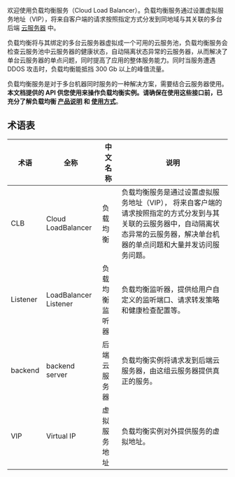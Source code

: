 欢迎使用负载均衡服务（Cloud Load Balancer）。负载均衡服务通过设置虚拟服务地址（VIP），将来自客户端的请求按照指定方式分发到同地域与其关联的多台后端 [云服务器](/document/product/439/6328) 中。

负载均衡将与其绑定的多台云服务器虚拟成一个可用的云服务池，负载均衡服务会检查云服务池中云服务器的健康状态，自动隔离状态异常的云服务器，从而解决了单台云服务器的单点问题，同时提高了应用的整体服务能力。同时当服务遭遇 DDOS 攻击时，负载均衡能抵挡 300 Gb 以上的峰值流量。

负载均衡服务是对于多台机器同时服务的一种解决方案，需要结合云服务器使用。**本文档提供的 API 供您使用来操作负载均衡实例。请确保在使用这些接口前，已充分了解负载均衡 [产品说明](/document/product/214/524) 和 [使用方式](/doc/product/214/%E9%80%89%E6%8B%A9%E8%B4%9F%E8%BD%BD%E5%9D%87%E8%A1%A1%E5%AE%9E%E4%BE%8B%E5%9C%B0%E5%9F%9F)**。


## 术语表

| 术语 |  全称  | 中文名称 | 说明 |
|---------|---------|---------|---------|
| CLB | Cloud LoadBalancer | 负载均衡 | 负载均衡服务是通过设置虚拟服务地址（VIP）， 将来自客户端的请求按照指定的方式分发到与其关联的云服务器中，自动隔离状态异常的云服务器，解决单台机器的单点问题和大量并发访问服务问题。 |
| Listener | LoadBalancer Listener | 负载均衡监听器 | 负载均衡监听器，提供给用户自定义的监听端口、请求转发策略和健康检查配置等。|
| backend | backend server | 后端云服务器 | 负载均衡实例将请求发到后端云服务器，由这组云服务器提供真正的服务。 |
| VIP | Virtual IP | 虚拟服务地址 | 负载均衡实例对外提供服务的虚拟地址。 |



